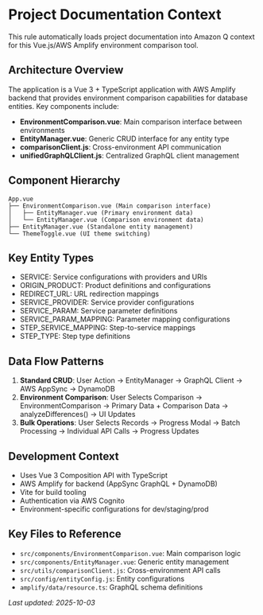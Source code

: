 # Project Documentation Context

This rule automatically loads project documentation into Amazon Q context for this Vue.js/AWS Amplify environment comparison tool.

## Architecture Overview
The application is a Vue 3 + TypeScript application with AWS Amplify backend that provides environment comparison capabilities for database entities. Key components include:

- **EnvironmentComparison.vue**: Main comparison interface between environments
- **EntityManager.vue**: Generic CRUD interface for any entity type  
- **comparisonClient.js**: Cross-environment API communication
- **unifiedGraphQLClient.js**: Centralized GraphQL client management

## Component Hierarchy
```
App.vue
├── EnvironmentComparison.vue (Main comparison interface)
│   ├── EntityManager.vue (Primary environment data)
│   └── EntityManager.vue (Comparison environment data)
├── EntityManager.vue (Standalone entity management)
└── ThemeToggle.vue (UI theme switching)
```

## Key Entity Types
- SERVICE: Service configurations with providers and URIs
- ORIGIN_PRODUCT: Product definitions and configurations
- REDIRECT_URL: URL redirection mappings
- SERVICE_PROVIDER: Service provider configurations
- SERVICE_PARAM: Service parameter definitions
- SERVICE_PARAM_MAPPING: Parameter mapping configurations
- STEP_SERVICE_MAPPING: Step-to-service mappings
- STEP_TYPE: Step type definitions

## Data Flow Patterns
1. **Standard CRUD**: User Action → EntityManager → GraphQL Client → AWS AppSync → DynamoDB
2. **Environment Comparison**: User Selects Comparison → EnvironmentComparison → Primary Data + Comparison Data → analyzeDifferences() → UI Updates
3. **Bulk Operations**: User Selects Records → Progress Modal → Batch Processing → Individual API Calls → Progress Updates

## Development Context
- Uses Vue 3 Composition API with TypeScript
- AWS Amplify for backend (AppSync GraphQL + DynamoDB)
- Vite for build tooling
- Authentication via AWS Cognito
- Environment-specific configurations for dev/staging/prod

## Key Files to Reference
- `src/components/EnvironmentComparison.vue`: Main comparison logic
- `src/components/EntityManager.vue`: Generic entity management
- `src/utils/comparisonClient.js`: Cross-environment API calls
- `src/config/entityConfig.js`: Entity configurations
- `amplify/data/resource.ts`: GraphQL schema definitions

*Last updated: 2025-10-03*